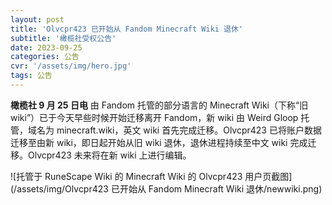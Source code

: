 ```yaml
---
layout: post
title: 'Olvcpr423 已开始从 Fandom Minecraft Wiki 退休'
subtitle: '橄榄社受权公告'
date: 2023-09-25
categories: 公告
cvr: '/assets/img/hero.jpg'
tags: 公告
---
```

**橄榄社 9 月 25 日电**  由 Fandom 托管的部分语言的 Minecraft Wiki（下称“旧 wiki”）已于今天早些时候开始迁移离开 Fandom，新 wiki 由 Weird Gloop 托管，域名为 minecraft.wiki，英文 wiki 首先完成迁移。Olvcpr423 已将账户数据迁移至由新 wiki，即日起开始从旧 wiki 退休，退休进程持续至中文 wiki 完成迁移。Olvcpr423 未来将在新 wiki 上进行编辑。

![托管于 RuneScape Wiki 的 Minecraft Wiki 的 Olvcpr423 用户页截图](/assets/img/Olvcpr423 已开始从 Fandom Minecraft Wiki 退休/newwiki.png)
